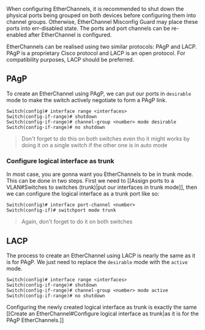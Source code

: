 When configuring EtherChannels, it is recommended to shut down the physical ports being grouped on both devices before configuring them into channel groups. Otherwise, EtherChannel Misconfig Guard may place these ports into err-disabled state. The ports and port channels can be re-enabled after EtherChannel is configured.

EtherChannels can be realised using two similar protocols: PAgP and LACP. PAgP is a proprietary Cisco protocol and LACP is an open protocol. For compatibility purposes, LACP should be preferred.
## PAgP
To create an EtherChannel using PAgP, we can put our ports in `desirable` mode to make the switch actively negotiate to form a PAgP link.
```
Switch(config)# interface range <interfaces>
Switch(config-if-range)# shutdown
Switch(config-if-range)# channel-group <number> mode desirable
Switch(config-if-range)# no shutdown
```
> Don't forget to do this on both switches even tho it might works by doing it on a single switch if the other one is in auto mode

### Configure logical interface as trunk
In most case, you are gonna want you EtherChannels to be in trunk mode. This can be done in two steps. First we need to [[Assign ports to a VLAN#Switches to switches (trunk)|put our interfaces in trunk mode]], then we can configure the logical interface as a trunk port like so:
```
Switch(config)# interface port-channel <number>
Switch(config-if)# switchport mode trunk
```
> Again, don't forget to do it on both switches
## LACP
The process to create an EtherChannel using LACP is nearly the same as it is for PAgP. We just need to replace the `desirable` mode with the `active` mode.
```
Switch(config)# interface range <interfaces>
Switch(config-if-range)# shutdown
Switch(config-if-range)# channel-group <number> mode active
Switch(config-if-range)# no shutdown
```
Configuring the newly created logical interface as trunk is exactly the same [[Create an EtherChannel#Configure logical interface as trunk|as it is for the PAgP EtherChannels.]]